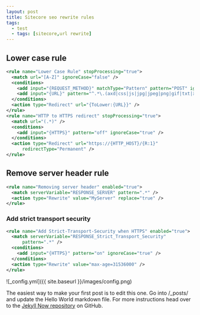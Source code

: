 ```yaml
---
layout: post
title: Sitecore seo rewrite rules
tags:
  - test
  - tags: [sitecore,url rewrite]
---
```


## Lower case rule

```xml
<rule name="Lower Case Rule" stopProcessing="true">
  <match url="[A-Z]" ignoreCase="false" />
  <conditions>
    <add input="{REQUEST_METHOD}" matchType="Pattern" pattern="POST" ignoreCase="true" negate="true" />
    <add input="{URL}" pattern="^.*\.(axd|css|js|jpg|jpeg|png|gif|txt|xml|svg|pdf)$" negate="true" ignoreCase="true" />
  </conditions>
  <action type="Redirect" url="{ToLower:{URL}}" />
</rule>
<rule name="HTTP to HTTPS redirect" stopProcessing="true">
  <match url="(.*)" />
  <conditions>
    <add input="{HTTPS}" pattern="off" ignoreCase="true" />
  </conditions>
  <action type="Redirect" url="https://{HTTP_HOST}/{R:1}"
      redirectType="Permanent" />
</rule>
```

## Remove server header rule
```xml
<rule name="Removing server header" enabled="true">
  <match serverVariable="RESPONSE_SERVER" pattern=".*" />
  <action type="Rewrite" value="MyServer" replace="true" />
</rule>
```

### Add strict transport security 

```xml
<rule name="Add Strict-Transport-Security when HTTPS" enabled="true">
  <match serverVariable="RESPONSE_Strict_Transport_Security"
      pattern=".*" />
  <conditions>
    <add input="{HTTPS}" pattern="on" ignoreCase="true" />
  </conditions>
  <action type="Rewrite" value="max-age=31536000" />
</rule>
```


![_config.yml]({{ site.baseurl }}/images/config.png)

The easiest way to make your first post is to edit this one. Go into /_posts/ and update the Hello World markdown file. For more instructions head over to the [Jekyll Now repository](https://github.com/barryclark/jekyll-now) on GitHub.
